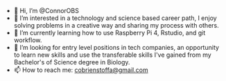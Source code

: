 - 👋 Hi, I’m @ConnorOBS
- 👀 I’m interested in a technology and science based career path, I enjoy solving problems in a creative way and sharing my process with others. 
- 🌱 I’m currently learning how to use Raspberry Pi 4, Rstudio, and git workflow. 
- 💞️ I’m looking for entry level positions in tech companies, an opportunity to learn new skills and use the transferable skills I've gained from my Bachelor's of Science degree in Biology.  
- 📫 How to reach me: cobrienstoffa@gmail.com

<!---
ConnorOBS/ConnorOBS is a ✨ special ✨ repository because its `README.md` (this file) appears on your GitHub profile.
You can click the Preview link to take a look at your changes.
--->

